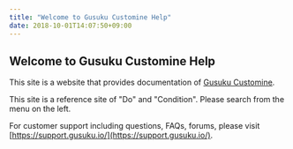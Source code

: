 ```yaml
---
title: "Welcome to Gusuku Customine Help"
date: 2018-10-01T14:07:50+09:00
---
```


## Welcome to Gusuku Customine Help

This site is a website that provides documentation of [Gusuku Customine](https://customine.gusuku.io/).

This site is a reference site of "Do" and "Condition". Please search from the menu on the left.

For customer support including questions, FAQs, forums, please visit [https://support.gusuku.io/](https://support.gusuku.io/).
